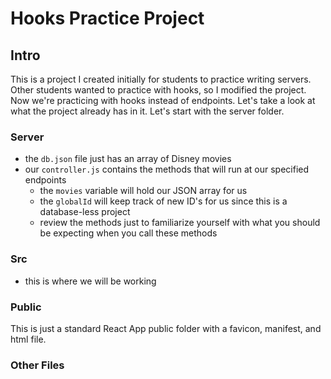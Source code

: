 # Hooks Practice Project

## Intro

This is a project I created initially for students to practice writing servers. Other students wanted to practice with hooks, so I modified the project. Now we're practicing with hooks instead of endpoints. Let's take a look at what the project already has in it. Let's start with the server folder.

### Server
- the ```db.json``` file just has an array of Disney movies
- our ```controller.js``` contains the methods that will run at our specified endpoints
    - the ```movies``` variable will hold our JSON array for us
    - the ```globalId``` will keep track of new ID's for us since this is a database-less project
    - review the methods just to familiarize yourself with what you should be expecting when you call these methods

### Src
- this is where we will be working 
### Public
This is just a standard React App public folder with a favicon, manifest, and html file.

### Other Files